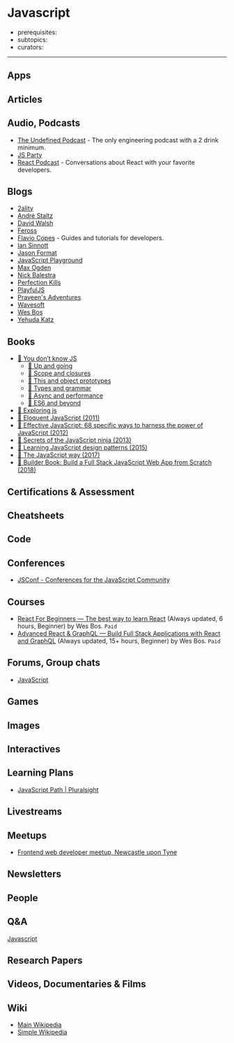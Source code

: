 # Javascript

- prerequisites:
- subtopics:
- curators:

------

## Apps

## Articles

## Audio, Podcasts

- [The Undefined Podcast](https://overcast.fm/itunes1451541555/the-undefined-podcast) - The only engineering podcast with a 2 drink minimum.
- [JS Party](https://changelog.com/jsparty)
- [React Podcast](https://reactpodcast.simplecast.fm/) - Conversations about React with your favorite developers.


## Blogs

- [2ality](http://2ality.com/)
- [André Staltz](http://staltz.com/blog.html)
- [David Walsh](https://davidwalsh.name/tutorials/features)
- [Feross](https://feross.org/)
- [Flavio Copes](https://flaviocopes.com/) - Guides and tutorials for developers.
- [Ian Sinnott](http://blog.iansinnott.com/)
- [Jason Format](https://jasonformat.com/)
- [JavaScript Playground](https://javascriptplayground.com)
- [Max Ogden](https://maxogden.com/index.html)
- [Nick Balestra](http://nick.balestra.ch/)
- [Perfection Kills](http://perfectionkills.com/)
- [PlayfulJS](http://www.playfuljs.com)
- [Praveen's Adventures](https://blog.praveen.science/tag/javascript/)
- [Wavesoft](http://wavesoft.github.io/)
- [Wes Bos](http://wesbos.com/blog/)
- [Yehuda Katz](http://yehudakatz.com/)

## Books

- [📖 You don’t know JS](https://github.com/getify/You-Dont-Know-JS)
  - [📖 Up and going](https://github.com/getify/You-Dont-Know-JS/tree/master/up%20%26%20going)
  - [📖 Scope and closures](https://github.com/getify/You-Dont-Know-JS/blob/master/scope%20&%20closures/README.md#you-dont-know-js-scope--closures)
  - [📖 This and object prototypes](https://github.com/getify/You-Dont-Know-JS/blob/master/this%20&%20object%20prototypes/README.md#you-dont-know-js-this--object-prototypes)
  - [📖 Types and grammar](https://github.com/getify/You-Dont-Know-JS/blob/master/types%20&%20grammar/README.md#you-dont-know-js-types--grammar)
  - [📖 Async and performance](https://github.com/getify/You-Dont-Know-JS/blob/master/async%20&%20performance/README.md#you-dont-know-js-async--performance)
  - [📖 ES6 and beyond](https://github.com/getify/You-Dont-Know-JS/blob/master/es6%20&%20beyond/README.md#you-dont-know-js-es6--beyond)
- [📖 Exploring js](http://exploringjs.com/)
- [📖 Eloquent JavaScript (2011)](http://eloquentjavascript.net/00_intro.html)
- [📕 Effective JavaScript: 68 specific ways to harness the power of JavaScript (2012)](http://www.goodreads.com/book/show/13705402-effective-javascript)
- [📕 Secrets of the JavaScript ninja (2013)](http://www.goodreads.com/book/show/4373732-secrets-of-the-javascript-ninja)
- [📖 Learning JavaScript design patterns (2015)](https://addyosmani.com/resources/essentialjsdesignpatterns/book/)
- [📖 The JavaScript way (2017)](https://leanpub.com/thejsway)
- [📖 Builder Book: Build a Full Stack JavaScript Web App from Scratch (2018)](https://builderbook.org/book)


## Certifications & Assessment

## Cheatsheets

## Code

## Conferences

- [JSConf - Conferences for the JavaScript Community](https://jsconf.com/)

## Courses

- [React For Beginners — The best way to learn React](https://reactforbeginners.com/) (Always updated, 6 hours, Beginner) by Wes Bos. `Paid`
- [Advanced React & GraphQL — Build Full Stack Applications with React and GraphQL](https://advancedreact.com/) (Always updated, 15+ hours, Beginner) by Wes Bos. `Paid`

## Forums, Group chats

- [JavaScript](https://www.reddit.com/r/javascript/)

## Games

## Images

## Interactives

## Learning Plans

- [JavaScript Path | Pluralsight](https://www.pluralsight.com/paths/javascript)

## Livestreams

## Meetups

- [Frontend web developer meetup, Newcastle upon Tyne](https://frontendne.co.uk/)

## Newsletters

## People

## Q&A

 [Javascript](https://www.quora.com/topic/JavaScript-programming-language)

## Research Papers

## Videos, Documentaries & Films

## Wiki

- [Main Wikipedia](https://en.wikipedia.org/wiki/JavaScript)
- [Simple Wikipedia](https://en.wikipedia.org/wiki/JavaScript)
